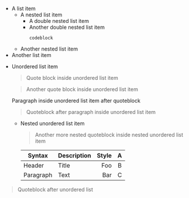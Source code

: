 - A list item
   + A nested list item
      * A double nested list item
      * Another double nested list item
         ```
         codeblock
         ```
   + Another nested list item
- Another list item

+ Unordered list item
   > Quote block inside
   > unordered list item

   > Another quote block inside unordered list item

   Paragraph inside unordered list item after quoteblock

   > Quoteblock after paragraph inside unordered list item

   - Nested unordered list item
      > Another more nested quoteblock inside nested unordered list item

      | Syntax      | Description  | Style | A    |
      | ----------- | :----------- | ----: | :--: |
      | Header      | Title        | Foo   | B    |
      | Paragraph   | Text         | Bar   | C    |

> Quoteblock after unordered list
